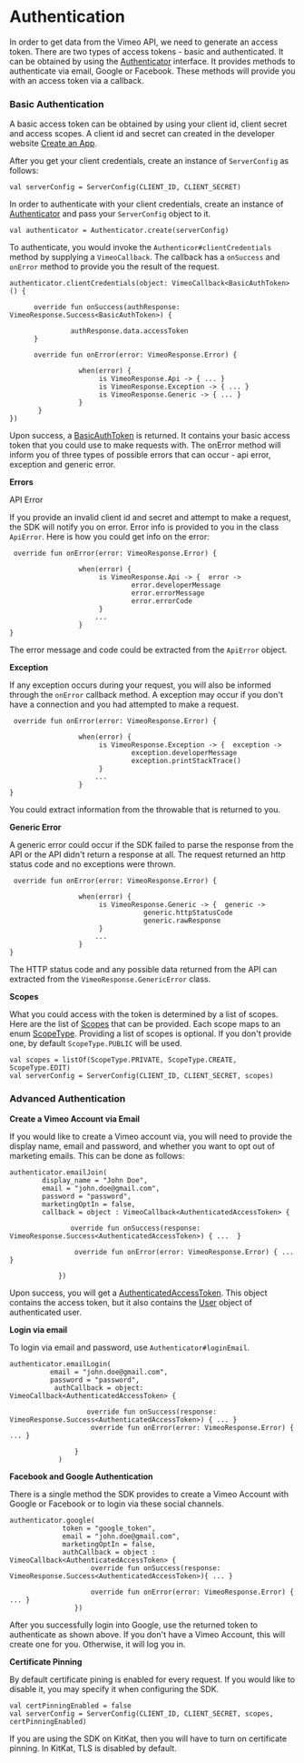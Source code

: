 # Authentication

In order to get data from the Vimeo API, we need to generate an access token. There are two types of access tokens - basic and authenticated. It can be obtained by using the [Authenticator](./src/main/java/com/vimeo/networking2/Authenticator.kt) interface. It provides methods to authenticate via email, Google or Facebook. These methods will provide you with an access token via a callback.

### Basic Authentication

A basic access token can be obtained by using your client id, client secret and access scopes. A client id and secret can created in the developer website [Create an App](https://developer.vimeo.com/).

After you get your client credentials, create an instance of `ServerConfig` as  follows:

```
val serverConfig = ServerConfig(CLIENT_ID, CLIENT_SECRET)
```

In order to authenticate with your client credentials, create an instance of [Authenticator](/src/main/java/com/vimeo/networking2/Authenticator.kt) and pass your `ServerConfig` object to it.

```
val authenticator = Authenticator.create(serverConfig)
```

To authenticate, you would invoke the `Authenticor#clientCredentials` method by supplying a `VimeoCallback`. The callback has a `onSuccess` and `onError` method to provide you the result of the request.

```
authenticator.clientCredentials(object: VimeoCallback<BasicAuthToken>() {

      override fun onSuccess(authResponse: VimeoResponse.Success<BasicAuthToken>) {
               
               authResponse.data.accessToken
      }
 
      override fun onError(error: VimeoResponse.Error) { 
         
                 when(error) {
                      is VimeoResponse.Api -> { ... }
                      is VimeoResponse.Exception -> { ... }
                      is VimeoResponse.Generic -> { ... }
                 }
       }
})
```

Upon success, a [BasicAuthToken](../models/) is returned. It contains your basic access token that you could use to make requests with. The onError method will inform you of three types of possible errors that can occur - api error, exception and generic error. 

__Errors__

API Error

If you provide an invalid client id and secret and attempt to make a request, the SDK will notify you on error. Error info is provided to you in the class `ApiError`. Here is how you could get info on the error:

```
 override fun onError(error: VimeoResponse.Error) { 
         
                 when(error) {
                      is VimeoResponse.Api -> {  error ->
                              error.developerMessage
                              error.errorMessage
                              error.errorCode
                      }
                     ...
                 }
}
```

The error message and code could be extracted from the `ApiError` object.

__Exception__

If any exception occurs during your request, you will also be informed through the `onError` callback method. A exception may occur if you don't have a connection and you had attempted to make a request. 

```
 override fun onError(error: VimeoResponse.Error) { 
         
                 when(error) {
                      is VimeoResponse.Exception -> {  exception ->
                              exception.developerMessage
                              exception.printStackTrace()
                      }
                     ...
                 }
}
```

You could extract information from the throwable that is returned to you.

__Generic Error__

A generic error could occur if the SDK failed to parse the response from the API or the API didn't return a response at all. The request returned an http status code and no exceptions were thrown. 

```
 override fun onError(error: VimeoResponse.Error) { 

                 when(error) {
                      is VimeoResponse.Generic -> {  generic ->
                                 generic.httpStatusCode
                                 generic.rawResponse
                      }
                     ...
                 }
}
```

The HTTP status code and any possible data returned from the API can extracted from the `VimeoResponse.GenericError` class.

__Scopes__

What you could access with the token is determined by a list of scopes. Here are the list of [Scopes](https://developer.vimeo.com/api/authentication#scopes) that can be provided. Each scope maps to an enum [ScopeType](../api/src/main/java/com/vimeo/networking2/ScopeType.kt). Providing a list of scopes is optional. If you don't provide one, by default `ScopeType.PUBLIC` will be used.

```
val scopes = listOf(ScopeType.PRIVATE, ScopeType.CREATE, ScopeType.EDIT)
val serverConfig = ServerConfig(CLIENT_ID, CLIENT_SECRET, scopes)
```

### Advanced Authentication

__Create a Vimeo Account via Email__

If you would like to create a Vimeo account via, you will need to provide the display name, email and password, and whether you want to opt out of marketing emails. This can be done as follows:

```
authenticator.emailJoin(
        display_name = "John Doe", 
        email = "john.doe@gmail.com", 
        password = "password", 
        marketingOptIn = false, 
        callback = object : VimeoCallback<AuthenticatedAccessToken> {
              
               override fun onSuccess(response: VimeoResponse.Success<AuthenticatedAccessToken>) { ...  }

                override fun onError(error: VimeoResponse.Error) { ... }

            })
```

Upon success, you will get a [AuthenticatedAccessToken](...). This object contains the access token, but it also contains the [User](...) object of authenticated user.

__Login via email__

To login via email and password, use `Authenticator#loginEmail`.

```
authenticator.emailLogin(
          email = "john.doe@gmail.com",
          password = "password",
           authCallback = object: VimeoCallback<AuthenticatedAccessToken> {
                  
                   override fun onSuccess(response: VimeoResponse.Success<AuthenticatedAccessToken>) { ... }
                    override fun onError(error: VimeoResponse.Error) { ... }

                }
            )
```

__Facebook and Google Authentication__

There is a single method the SDK provides to create a Vimeo Account with Google or Facebook or to login via these social channels. 

```
authenticator.google(
             token = "google_token",
             email = "john.doe@gmail.com",
             marketingOptIn = false,
             authCallback = object : VimeoCallback<AuthenticatedAccessToken> {
                    override fun onSuccess(response: VimeoResponse.Success<AuthenticatedAccessToken>){ ... }

                    override fun onError(error: VimeoResponse.Error) { ... }
                })
```

After you successfully login into Google, use the returned token to authenticate as shown above. If you don't have a Vimeo Account, this will create one for you. Otherwise, it will log you in. 

__Certificate Pinning__

By default certificate pining is enabled for every request. If you would like to disable it, you may specify it when configuring the SDK. 

```
val certPinningEnabled = false
val serverConfig = ServerConfig(CLIENT_ID, CLIENT_SECRET, scopes, certPinningEnabled)
```

If you are using the SDK on KitKat, then you will have to turn on certificate pinning. In KitKat, TLS is disabled by default. 
